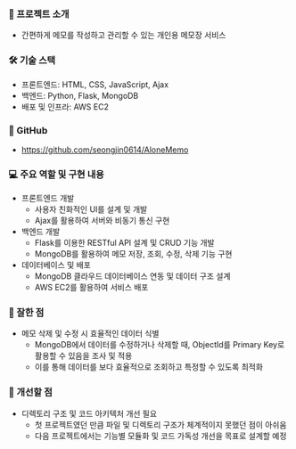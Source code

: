 ### 📝 프로젝트 소개

- 간편하게 메모를 작성하고 관리할 수 있는 개인용 메모장 서비스

### 🛠️ 기술 스택

- 프론트엔드: HTML, CSS, JavaScript, Ajax
- 백엔드: Python, Flask, MongoDB
- 배포 및 인프라: AWS EC2

### 📁 GitHub

- https://github.com/seongjin0614/AloneMemo

### 💻 주요 역할 및 구현 내용

- 프론트엔드 개발
    - 사용자 친화적인 UI를 설계 및 개발
    - Ajax를 활용하여 서버와 비동기 통신 구현
- 백엔드 개발
    - Flask를 이용한 RESTful API 설계 및 CRUD 기능 개발
    - MongoDB를 활용하여 메모 저장, 조회, 수정, 삭제 기능 구현
- 데이터베이스 및 배포
    - MongoDB 클라우드 데이터베이스 연동 및 데이터 구조 설계
    - AWS EC2를 활용하여 서비스 배포

### 💯 잘한 점

- 메모 삭제 및 수정 시 효율적인 데이터 식별
    - MongoDB에서 데이터를 수정하거나 삭제할 때, ObjectId를 Primary Key로 활용할 수 있음을 조사 및 적용
    - 이를 통해 데이터를 보다 효율적으로 조회하고 특정할 수 있도록 최적화

### 🚀 개선할 점

- 디렉토리 구조 및 코드 아키텍처 개선 필요
    - 첫 프로젝트였던 만큼 파일 및 디렉토리 구조가 체계적이지 못했던 점이 아쉬움
    - 다음 프로젝트에서는 기능별 모듈화 및 코드 가독성 개선을 목표로 설계할 예정
